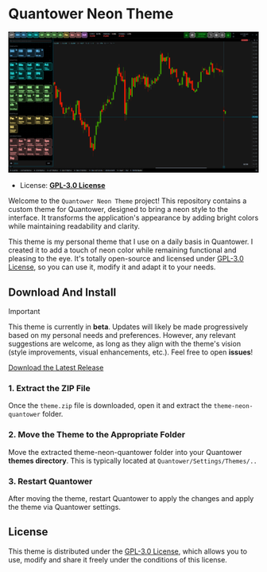 # Quantower Neon Theme

![preview Quantower Neon Theme](.github/assets/image.png)

- License: **[GPL-3.0 License](./license.txt)**

Welcome to the `Quantower Neon Theme` project! This repository
  contains a custom theme for Quantower, designed to bring a neon
  style to the interface. It transforms the application's appearance
  by adding bright colors while maintaining readability and clarity.

This theme is my personal theme that I use on a daily basis in Quantower.
  I created it to add a touch of neon color while remaining functional
  and pleasing to the eye. It's totally open-source and licensed under
  [GPL-3.0 License](./license.txt), so you can use it, modify it and adapt
  it to your needs.
 
## Download And Install

> [!IMPORTANT]
> This theme is currently in **beta**. Updates will likely be made 
>  progressively based on my personal needs and preferences. However, 
>  any relevant suggestions are welcome, as long as they align with 
>  the theme's vision (style improvements, visual enhancements, etc.).
>  Feel free to open **issues**!

<a
    class="button button--primary"
    href="https://github.com/qtx-project/theme-neon-quantower/releases/latest/download/theme.zip"
    download
    target="_blank"
    rel="noopener noreferrer">Download the Latest Release</a>

### 1. Extract the ZIP File

Once the `theme.zip` file is downloaded, open it and extract the 
`theme-neon-quantower` folder.

### 2. Move the Theme to the Appropriate Folder

Move the extracted theme-neon-quantower folder into your Quantower 
**themes directory**. This is typically located at `Quantower/Settings/Themes/..`

### 3. Restart Quantower

After moving the theme, restart Quantower to apply the changes and
apply the theme via Quantower settings.

## License

This theme is distributed under the [GPL-3.0 License](./license.txt), 
  which allows you to use, modify and share it freely under the conditions 
  of this license.
